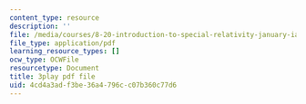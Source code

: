 ```yaml
---
content_type: resource
description: ''
file: /media/courses/8-20-introduction-to-special-relativity-january-iap-2021/4cd4a3adf3be36a4796cc07b360c77d6_0OnLn3Ito8o.pdf
file_type: application/pdf
learning_resource_types: []
ocw_type: OCWFile
resourcetype: Document
title: 3play pdf file
uid: 4cd4a3ad-f3be-36a4-796c-c07b360c77d6
---
```

